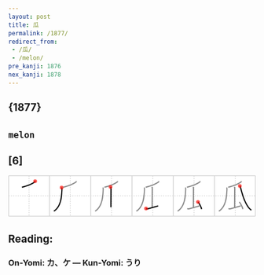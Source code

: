 ```yaml
---
layout: post
title: 瓜
permalink: /1877/
redirect_from:
 - /瓜/
 - /melon/
pre_kanji: 1876
nex_kanji: 1878
---
```


## {1877}

## `melon`

## [6]

<div class="stroke"><img src="../images/E7939C.png" /></div>

## Reading:

### On-Yomi: カ、ケ &mdash; Kun-Yomi: うり
